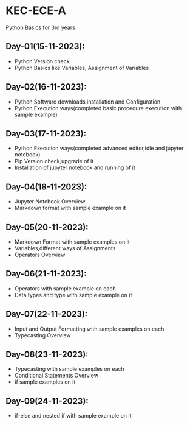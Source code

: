 # KEC-ECE-A
Python Basics for 3rd years

## Day-01(15-11-2023):
  - Python Version check
  - Python Basics like Variables, Assignment of Variables

## Day-02(16-11-2023):
  - Python Software downloads,installation and Configuration
  - Python Execution ways(completed basic procedure execution with sample example)

## Day-03(17-11-2023):
  - Python Execution ways(completed advanced editor,idle and jupyter notebook)
  - Pip Version check,upgrade of it
  - Installation of jupyter notebook and running of it

## Day-04(18-11-2023):
  - Jupyter Notebook Overview
  - Markdown format with sample example on it

## Day-05(20-11-2023):
  - Markdown Format with sample examples on it
  - Variables,different ways of Assignments
  - Operators Overview

## Day-06(21-11-2023):
  - Operators with sample example on each
  - Data types and type with sample example on it

## Day-07(22-11-2023):
  - Input and Output Formatting with sample examples on each
  - Typecasting Overview

## Day-08(23-11-2023):
  - Typecasting with sample examples on each
  - Conditional Statements Overview
  - if sample examples on it

## Day-09(24-11-2023):
  - if-else and nested if with sample example on it

